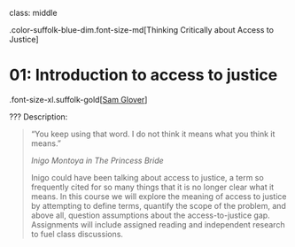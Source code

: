 class: middle

.color-suffolk-blue-dim.font-size-md[Thinking Critically about Access to Justice]
# 01: Introduction to access to justice

.font-size-xl.suffolk-gold[[Sam Glover](https://samglover.net)]

???
Description:

> “You keep using that word. I do not think it means what you think it means.” 
> 
> <cite>Inigo Montoya in *The Princess Bride*</cite>
>
> Inigo could have been talking about access to justice, a term so frequently cited for so many things that it is no longer clear what it means. In this course we will explore the meaning of access to justice by attempting to define terms, quantify the scope of the problem, and above all, question assumptions about the access-to-justice gap. Assignments will include assigned reading and independent research to fuel class discussions.